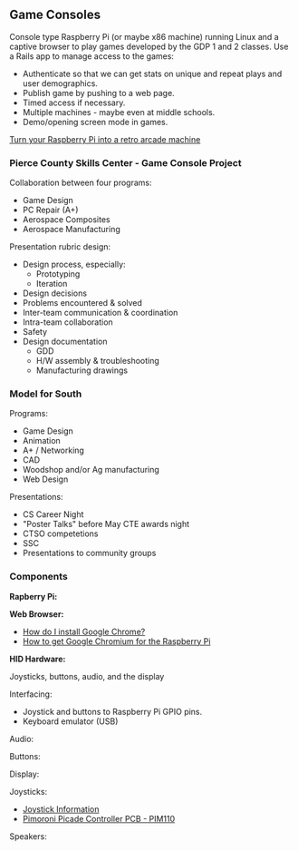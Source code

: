 ## Game Consoles

Console type Raspberry Pi (or maybe x86 machine) running Linux and a captive browser to play games developed by the GDP 1 and 2 classes. Use a Rails app to manage access to the games:
* Authenticate so that we can get stats on unique and repeat plays and user demographics.
* Publish game by pushing to a web page.
* Timed access if necessary.
* Multiple machines - maybe even at middle schools.
* Demo/opening screen mode in games.

[Turn your Raspberry Pi into a retro arcade machine](https://www.wired.co.uk/article/retro-arcade-machine-raspberry-pi)

### Pierce County Skills Center - Game Console Project

Collaboration between four programs:
* Game Design
* PC Repair (A+)
* Aerospace Composites
* Aerospace Manufacturing

Presentation rubric design:
* Design process, especially:
  - Prototyping
  - Iteration
* Design decisions
* Problems encountered & solved
* Inter-team communication & coordination
* Intra-team collaboration
* Safety
* Design documentation
  - GDD
  - H/W assembly & troubleshooting
  - Manufacturing drawings
  
### Model for South

Programs:
* Game Design
* Animation
* A+ / Networking
* CAD
* Woodshop and/or Ag manufacturing
* Web Design

Presentations:
* CS Career Night
* "Poster Talks" before May CTE awards night
* CTSO competetions
* SSC
* Presentations to community groups

### Components

**Rapberry Pi:**

**Web Browser:**

* [How do I install Google Chrome?](https://raspberrypi.stackexchange.com/questions/374/how-do-i-install-google-chrome)
* [How to get Google Chromium for the Raspberry Pi](https://tutorials-raspberrypi.com/google-chrome-for-raspberry-pi/)

**HID Hardware:**

Joysticks, buttons, audio, and the display

Interfacing:
* Joystick and buttons to Raspberry Pi GPIO pins.
* Keyboard emulator (USB)

Audio:

Buttons:

Display:

Joysticks:
* [Joystick Information](https://www.slagcoin.com/joystick/introduction.html)
* [Pimoroni Picade Controller PCB - PIM110](https://www.adafruit.com/product/2708)

Speakers:
